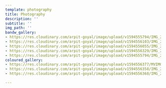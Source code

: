 ```yaml
---
template: photography
title: Photography
description: ''
subtitle: ''
img_path: ''
bandw_gallery:
- https://res.cloudinary.com/arpit-goyal/image/upload/v1594555794/IMG_20200301_120545_903_sqktc8.jpg
- https://res.cloudinary.com/arpit-goyal/image/upload/v1594556103/IMG_20191123_205020_567_tlj3ru.jpg
- https://res.cloudinary.com/arpit-goyal/image/upload/v1594556055/IMG_20200301_105904-01_e6kwwx.jpg
- https://res.cloudinary.com/arpit-goyal/image/upload/v1594556329/IMG_20191213_210541_irkfmv.jpg
- https://res.cloudinary.com/arpit-goyal/image/upload/v1594555794/IMG_20200308_194255_313_qslyht.jpg
coloured_gallery:
- https://res.cloudinary.com/arpit-goyal/image/upload/v1594556377/MVIMG_20200228_180451_emmt2a.jpg
- https://res.cloudinary.com/arpit-goyal/image/upload/v1594556358/IMG_20190927_022324_229_sitfjd.jpg
- https://res.cloudinary.com/arpit-goyal/image/upload/v1594556368/IMG_20190831_150336_ogfmv1.jpg

---
```

